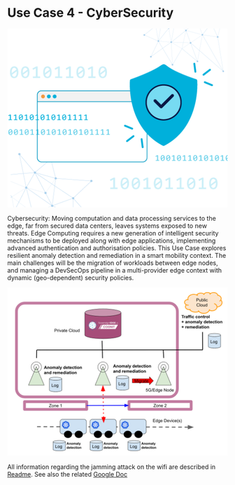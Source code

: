 # Use Case 4 - CyberSecurity

![Use Case 4 - CyberSecurity](img/uclogo.png)

Cybersecurity: Moving computation and data processing services to the edge, far from secured data centers, leaves systems exposed to new threats. Edge Computing requires a new generation of intelligent security mechanisms to be deployed along with edge applications, implementing advanced authentication and authorisation policies. This Use Case explores resilient anomaly detection and remediation in a smart mobility context. The main challenges will be the migration of workloads between edge nodes, and managing a DevSecOps pipeline in a multi-provider edge context with dynamic (geo-dependent) security policies.

![Use Case 4 - CyberSecurity](img/uc_hl_archi.png)

All information regarding the jamming attack on the wifi are described in [Readme](wifi-jamming/README.md).
See also the related [Google Doc](https://docs.google.com/document/d/1SLovtQ420RU0NZxuNXsHVRes0hJmUBwpnXCAgbh3qLs/edit?pli=1)
